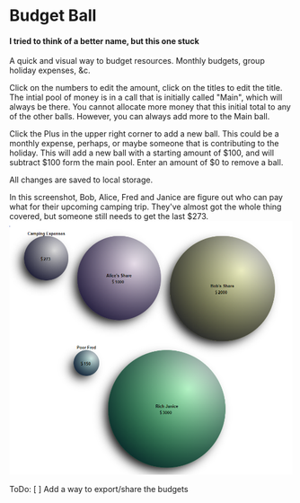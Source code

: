 # Budget Ball
#### I tried to think of a better name, but this one stuck
A quick and visual way to budget resources. Monthly budgets, group holiday expenses, &c.

Click on the numbers to edit the amount, click on the titles to edit the title. The intial pool of money is in a call that is initially called "Main", which will always be there. You cannot allocate more money that this initial total to any of the other balls. However, you can always add more to the Main ball.

Click the Plus in the upper right corner to add a new ball. This could be a monthly expense, perhaps, or maybe someone that is contributing to the holiday. This will add a new ball with a starting amount of $100, and will subtract $100 form the main pool. Enter an amount of $0 to remove a ball.

All changes are saved to local storage. 

In this screenshot, Bob, Alice, Fred and Janice are figure out who can pay what for their upcoming camping trip. They've almost got the whole thing covered, but someone still needs to get the last $273.
![Screenshot](https://github.com/B-Dionysus/budget/blob/master/screenshot.PNG)

ToDo: 
 [ ] Add a way to export/share the budgets
